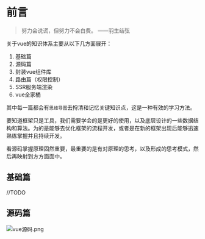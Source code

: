 # 前言

> 努力会说谎，但努力不会白费。 ——羽生结弦



关于vue的知识体系主要从以下几方面展开：

1. 基础篇
2. 源码篇
3. 封装vue组件库
4. 路由篇（权限控制）
5. SSR服务端渲染
6. vue全家桶

其中每一篇都会有`思维导图`去捋清和记忆关键知识点，这是一种有效的学习方法。

要知道框架只是工具，我们需要学会的是更好的使用，以及底层设计的一些数据结构和算法。为的是能够去优化框架的流程开发，或者是在新的框架出现后能够迅速熟练掌握并且持续开发。

看源码掌握原理固然重要，最重要的是有对原理的思考，以及形成的思考模式，然后再映射到方方面面中。

## 基础篇

//TODO

## 源码篇

![vue源码.png](https://i.loli.net/2020/04/18/VnyBstJQrpdN3ac.png)

